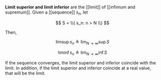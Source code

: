 **Limit superior and limit inferior** are the [[limit]] of [[infimum and supremum]]. Given a [[sequence]] $s_n$, let

$$
S = \\{ s_n: n > N \\} 
$$

Then,

$$
\limsup s_n \triangleq \lim_{N\to\infty} \sup  S
$$

$$
\liminf s_n \triangleq \lim_{N\to\infty} \inf S
$$

If the sequence converges, the limit superior and inferior coincide with the limit. In addition, if the limit superior and inferior coincide at a real value, that will be the limit.